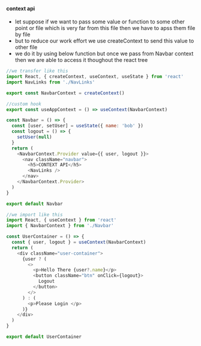 #### context api

- let suppose if we want to pass some value or function to some other point or file which is very far from this file then we have to apss them file by file
- but to reduce our work effort we use createContext to send this value to other file
- we do it by using below function but once we pass from Navbar context then we are able to access it thoughout the react tree

```js
//we transfer like this
import React, { createContext, useContext, useState } from 'react'
import NavLinks from './NavLinks'

export const NavbarContext = createContext()

//custom hook
export const useAppContext = () => useContext(NavbarContext)

const Navbar = () => {
  const [user, setUser] = useState({ name: 'bob' })
  const logout = () => {
    setUser(null)
  }
  return (
    <NavbarContext.Provider value={{ user, logout }}>
      <nav className="navbar">
        <h5>CONTEXT API</h5>
        <NavLinks />
      </nav>
    </NavbarContext.Provider>
  )
}

export default Navbar

//we import like this
import React, { useContext } from 'react'
import { NavbarContext } from './Navbar'

const UserContainer = () => {
  const { user, logout } = useContext(NavbarContext)
  return (
    <div className="user-container">
      {user ? (
        <>
          <p>Hello There {user?.name}</p>
          <button className="btn" onClick={logout}>
            Logout
          </button>
        </>
      ) : (
        <p>Please Login </p>
      )}
    </div>
  )
}

export default UserContainer


```

